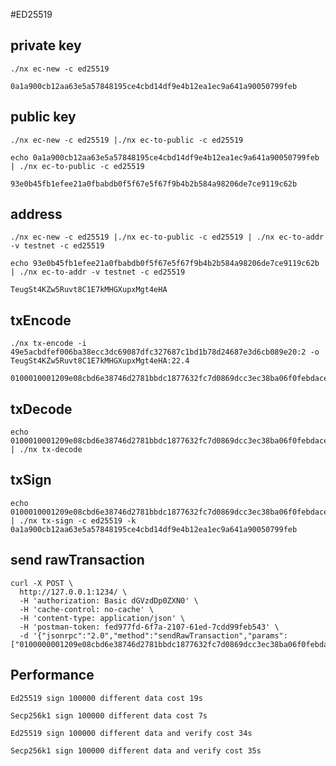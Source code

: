 #ED25519


## private key
 
    ./nx ec-new -c ed25519
    
    0a1a900cb12aa63e5a57848195ce4cbd14df9e4b12ea1ec9a641a90050799feb


## public key
    ./nx ec-new -c ed25519 |./nx ec-to-public -c ed25519

    echo 0a1a900cb12aa63e5a57848195ce4cbd14df9e4b12ea1ec9a641a90050799feb | ./nx ec-to-public -c ed25519

    93e0b45fb1efee21a0fbabdb0f5f67e5f67f9b4b2b584a98206de7ce9119c62b
    
## address    
    ./nx ec-new -c ed25519 |./nx ec-to-public -c ed25519 | ./nx ec-to-addr -v testnet -c ed25519
    
    echo 93e0b45fb1efee21a0fbabdb0f5f67e5f67f9b4b2b584a98206de7ce9119c62b | ./nx ec-to-addr -v testnet -c ed25519

    TeugSt4KZw5Ruvt8C1E7kMHGXupxMgt4eHA
    
## txEncode

    ./nx tx-encode -i 49e5acbdfef006ba38ecc3dc69087dfc327687c1bd1b78d24687e3d6cb089e20:2 -o TeugSt4KZw5Ruvt8C1E7kMHGXupxMgt4eHA:22.4
    
    0100010001209e08cbd6e38746d2781bbdc1877632fc7d0869dcc3ec38ba06f0febdace54902000000ffffffff0100562183000000001a76a914eb93d9f2eaf7bdc7c0c1be90a8ab5b75f8e2f2828851be0000000000000000

## txDecode
    
    echo 0100010001209e08cbd6e38746d2781bbdc1877632fc7d0869dcc3ec38ba06f0febdace54902000000ffffffff0100562183000000001a76a914eb93d9f2eaf7bdc7c0c1be90a8ab5b75f8e2f2828851be0000000000000000 | ./nx tx-decode
    
    
## txSign
    
    echo 0100010001209e08cbd6e38746d2781bbdc1877632fc7d0869dcc3ec38ba06f0febdace54902000000ffffffff0100562183000000001a76a914eb93d9f2eaf7bdc7c0c1be90a8ab5b75f8e2f2828851be0000000000000000 | ./nx tx-sign -c ed25519 -k 0a1a900cb12aa63e5a57848195ce4cbd14df9e4b12ea1ec9a641a90050799feb
    
## send rawTransaction

    curl -X POST \
      http://127.0.0.1:1234/ \
      -H 'authorization: Basic dGVzdDp0ZXN0' \
      -H 'cache-control: no-cache' \
      -H 'content-type: application/json' \
      -H 'postman-token: fed977fd-6f7a-2107-61ed-7cdd99feb543' \
      -d '{"jsonrpc":"2.0","method":"sendRawTransaction","params":["0100000001209e08cbd6e38746d2781bbdc1877632fc7d0869dcc3ec38ba06f0febdace54902000000ffffffff0100b08385000000001a76a914eb93d9f2eaf7bdc7c0c1be90a8ab5b75f8e2f2828851be000000000000000001000000000000000000000000000000006341f16d9a3c1f98021f4067831eb238c57371658b476a000102f6be9692ee7951c02f7a14ec73290390a333d8f12f616b20278f06d8e5a771187981a7ecafba6f020120cd5f357b4e472bd0f4b83c91a69341cf5fd905e5752988407d50b52888aa2f4a"],"id":1}'
    
    
## Performance

    Ed25519 sign 100000 different data cost 19s
    
    Secp256k1 sign 100000 different data cost 7s
    
    Ed25519 sign 100000 different data and verify cost 34s
   
    Secp256k1 sign 100000 different data and verify cost 35s
    
    
